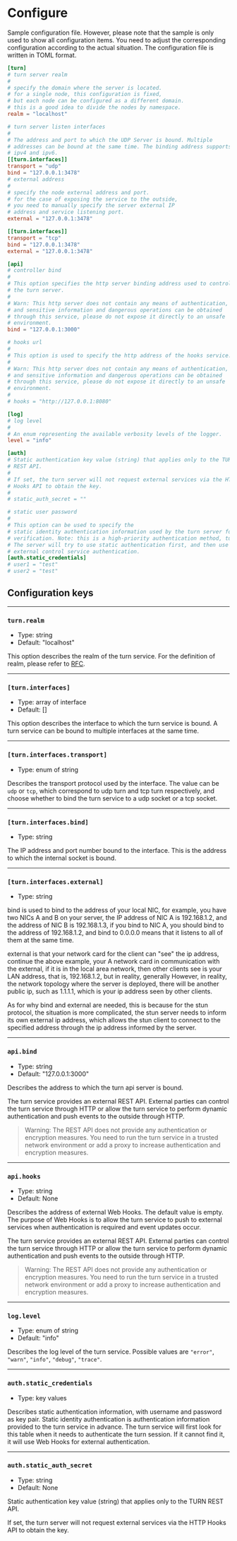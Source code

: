 # Configure

Sample configuration file. However, please note that the sample is only used to show all configuration items. You need to adjust the corresponding configuration according to the actual situation. The configuration file is written in TOML format.

```toml
[turn]
# turn server realm
#
# specify the domain where the server is located.
# for a single node, this configuration is fixed,
# but each node can be configured as a different domain.
# this is a good idea to divide the nodes by namespace.
realm = "localhost"

# turn server listen interfaces
#
# The address and port to which the UDP Server is bound. Multiple
# addresses can be bound at the same time. The binding address supports
# ipv4 and ipv6.
[[turn.interfaces]]
transport = "udp"
bind = "127.0.0.1:3478"
# external address
#
# specify the node external address and port.
# for the case of exposing the service to the outside,
# you need to manually specify the server external IP
# address and service listening port.
external = "127.0.0.1:3478"

[[turn.interfaces]]
transport = "tcp"
bind = "127.0.0.1:3478"
external = "127.0.0.1:3478"

[api]
# controller bind
#
# This option specifies the http server binding address used to control
# the turn server.
#
# Warn: This http server does not contain any means of authentication,
# and sensitive information and dangerous operations can be obtained
# through this service, please do not expose it directly to an unsafe
# environment.
bind = "127.0.0.1:3000"

# hooks url
#
# This option is used to specify the http address of the hooks service.
#
# Warn: This http server does not contain any means of authentication,
# and sensitive information and dangerous operations can be obtained
# through this service, please do not expose it directly to an unsafe
# environment.
#
# hooks = "http://127.0.0.1:8080"

[log]
# log level
#
# An enum representing the available verbosity levels of the logger.
level = "info"

[auth]
# Static authentication key value (string) that applies only to the TURN
# REST API.
#
# If set, the turn server will not request external services via the HTTP
# Hooks API to obtain the key.
#
# static_auth_secret = ""

# static user password
#
# This option can be used to specify the
# static identity authentication information used by the turn server for
# verification. Note: this is a high-priority authentication method, turn
# The server will try to use static authentication first, and then use
# external control service authentication.
[auth.static_credentials]
# user1 = "test"
# user2 = "test"
```

## Configuration keys

---

### `turn.realm`

-   Type: string
-   Default: "localhost"

This option describes the realm of the turn service. For the definition of realm, please refer to [RFC](https://datatracker.ietf.org/doc/html/rfc5766#section-3).

---

### `[turn.interfaces]`

-   Type: array of interface
-   Default: []

This option describes the interface to which the turn service is bound. A turn service can be bound to multiple interfaces at the same time.

---

### `[turn.interfaces.transport]`

-   Type: enum of string

Describes the transport protocol used by the interface. The value can be `udp` or `tcp`, which correspond to udp turn and tcp turn respectively, and choose whether to bind the turn service to a udp socket or a tcp socket.

---

### `[turn.interfaces.bind]`

-   Type: string

The IP address and port number bound to the interface. This is the address to which the internal socket is bound.

---

### `[turn.interfaces.external]`

-   Type: string

bind is used to bind to the address of your local NIC, for example, you have two NICs A and B on your server, the IP address of NIC A is 192.168.1.2, and the address of NIC B is 192.168.1.3, if you bind to NIC A, you should bind to the address of 192.168.1.2, and bind to 0.0.0.0 means that it listens to all of them at the same time.

external is that your network card for the client can "see" the ip address, continue the above example, your A network card in communication with the external, if it is in the local area network, then other clients see is your LAN address, that is, 192.168.1.2, but in reality, generally However, in reality, the network topology where the server is deployed, there will be another public ip, such as 1.1.1.1, which is your ip address seen by other clients.

As for why bind and external are needed, this is because for the stun protocol, the situation is more complicated, the stun server needs to inform its own external ip address, which allows the stun client to connect to the specified address through the ip address informed by the server.

---

### `api.bind`

-   Type: string
-   Default: "127.0.0.1:3000"

Describes the address to which the turn api server is bound.

The turn service provides an external REST API. External parties can control the turn service through HTTP or allow the turn service to perform dynamic authentication and push events to the outside through HTTP.

> Warning: The REST API does not provide any authentication or encryption measures. You need to run the turn service in a trusted network environment or add a proxy to increase authentication and encryption measures.

---

### `api.hooks`

-   Type: string
-   Default: None

Describes the address of external Web Hooks. The default value is empty. The purpose of Web Hooks is to allow the turn service to push to external services when authentication is required and event updates occur.

The turn service provides an external REST API. External parties can control the turn service through HTTP or allow the turn service to perform dynamic authentication and push events to the outside through HTTP.

> Warning: The REST API does not provide any authentication or encryption measures. You need to run the turn service in a trusted network environment or add a proxy to increase authentication and encryption measures.

---

### `log.level`

-   Type: enum of string
-   Default: "info"

Describes the log level of the turn service. Possible values ​​are `"error"`, `"warn"`, `"info"`, `"debug"`, `"trace"`.

---

### `auth.static_credentials`

-   Type: key values

Describes static authentication information, with username and password as key pair. Static identity authentication is authentication information provided to the turn service in advance. The turn service will first look for this table when it needs to authenticate the turn session. If it cannot find it, it will use Web Hooks for external authentication.

---

### `auth.static_auth_secret`

-   Type: string
-   Default: None

Static authentication key value (string) that applies only to the TURN REST API.

If set, the turn server will not request external services via the HTTP Hooks API to obtain the key.
